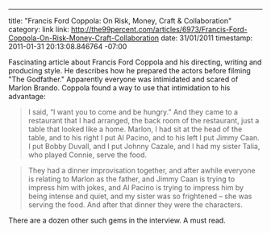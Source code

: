 --- 
title: "Francis Ford Coppola: On Risk, Money, Craft & Collaboration"
category: link
link: http://the99percent.com/articles/6973/Francis-Ford-Coppola-On-Risk-Money-Craft-Collaboration
date: 31/01/2011
timestamp: 2011-01-31 20:13:08.846764 -07:00

Fascinating article about Francis Ford Coppola and his directing, writing and producing style. He describes how he prepared the actors before filming "The Godfather." Apparently everyone was intimidated and scared of Marlon Brando. Coppola found a way to use that intimidation to his advantage:

>I said, “I want you to come and be hungry.” And they came to a restaurant that I had arranged, the back room of the restaurant, just a table that looked like a home. Marlon, I had sit at the head of the table, and to his right I put Al Pacino, and to his left I put Jimmy Caan. I put Bobby Duvall, and I put Johnny Cazale, and I had my sister Talia, who played Connie, serve the food. 

>They had a dinner improvisation together, and after awhile everyone is relating to Marlon as the father, and Jimmy Caan is trying to impress him with jokes, and Al Pacino is trying to impress him by being intense and quiet, and my sister was so frightened – she was serving the food. And after that dinner they were the characters.

There are a dozen other such gems in the interview. A must read.

